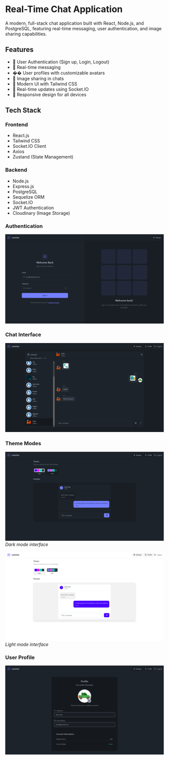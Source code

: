 # Real-Time Chat Application

A modern, full-stack chat application built with React, Node.js, and PostgreSQL, featuring real-time messaging, user authentication, and image sharing capabilities.

## Features

- 🔐 User Authentication (Sign up, Login, Logout)
- 💬 Real-time messaging
- �� User profiles with customizable avatars
- 📸 Image sharing in chats
- 🎨 Modern UI with Tailwind CSS
- 🔄 Real-time updates using Socket.IO
- 📱 Responsive design for all devices

## Tech Stack

### Frontend
- React.js
- Tailwind CSS
- Socket.IO Client
- Axios
- Zustand (State Management)

### Backend
- Node.js
- Express.js
- PostgreSQL
- Sequelize ORM
- Socket.IO
- JWT Authentication
- Cloudinary (Image Storage)


### Authentication
![Login Interface](./assets/Login.png)


### Chat Interface
![Chat Interface](./assets/Chat.png)


### Theme Modes
![Dark Mode](./assets/Dark_Mode.png)
*Dark mode interface*

![Light Mode](./assets/Light_Mode.png)
*Light mode interface*


### User Profile
![Profile Interface](./assets/Profile.png)
